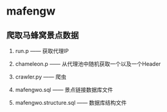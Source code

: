 # mafengw

## 爬取马蜂窝景点数据

1. run.p —— 获取代理IP

2. chameleon.p —— 从代理池中随机获取一个以及一个Header

3. crawler.py —— 爬虫

4. mafengwo.sql —— 景点链接数据库文件

5. mafengwo.structure.sql —— 数据库结构文件
